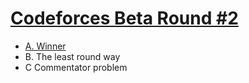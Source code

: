 # [Codeforces Beta Round #2](https://codeforces.com/contest/2)

- [A. Winner](https://github.com/wingkwong/codeforces/blob/master/contests/2/A.cpp)
- B. The least round way
- C Commentator problem
